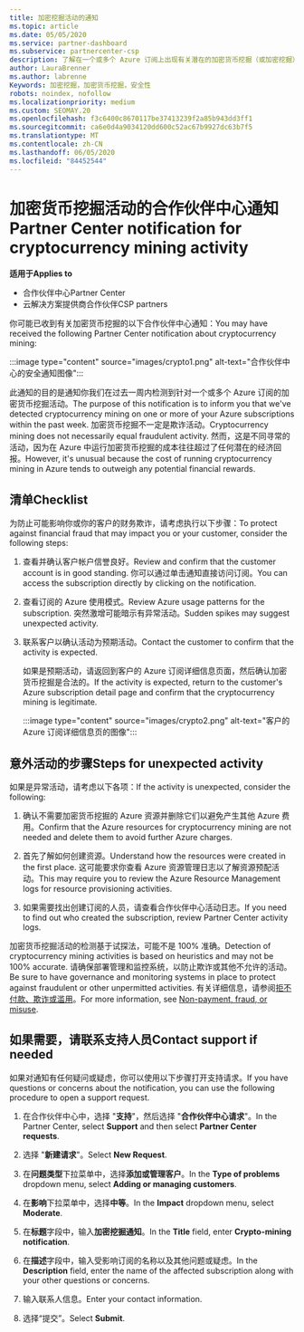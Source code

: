 ```yaml
---
title: 加密挖掘活动的通知
ms.topic: article
ms.date: 05/05/2020
ms.service: partner-dashboard
ms.subservice: partnercenter-csp
description: 了解在一个或多个 Azure 订阅上出现有关潜在的加密货币挖掘（或加密挖掘）的通知时，这意味着什么。
author: LauraBrenner
ms.author: labrenne
Keywords: 加密挖掘，加密货币挖掘，安全性
robots: noindex, nofollow
ms.localizationpriority: medium
ms.custom: SEOMAY.20
ms.openlocfilehash: f3c6400c8670117be37413239f2a85b943dd3ff1
ms.sourcegitcommit: ca6e0d4a9034120dd600c52ac67b9927dc63b7f5
ms.translationtype: MT
ms.contentlocale: zh-CN
ms.lasthandoff: 06/05/2020
ms.locfileid: "84452544"
---
```

# <a name="partner-center-notification-for-cryptocurrency-mining-activity"></a><span data-ttu-id="c238f-104">加密货币挖掘活动的合作伙伴中心通知</span><span class="sxs-lookup"><span data-stu-id="c238f-104">Partner Center notification for cryptocurrency mining activity</span></span>

<span data-ttu-id="c238f-105">**适用于**</span><span class="sxs-lookup"><span data-stu-id="c238f-105">**Applies to**</span></span>

-  <span data-ttu-id="c238f-106">合作伙伴中心</span><span class="sxs-lookup"><span data-stu-id="c238f-106">Partner Center</span></span>
-  <span data-ttu-id="c238f-107">云解决方案提供商合作伙伴</span><span class="sxs-lookup"><span data-stu-id="c238f-107">CSP partners</span></span>

<span data-ttu-id="c238f-108">你可能已收到有关加密货币挖掘的以下合作伙伴中心通知：</span><span class="sxs-lookup"><span data-stu-id="c238f-108">You may have received the following Partner Center notification about cryptocurrency mining:</span></span>

:::image type="content" source="images/crypto1.png" alt-text="合作伙伴中心的安全通知图像":::

<span data-ttu-id="c238f-110">此通知的目的是通知你我们在过去一周内检测到针对一个或多个 Azure 订阅的加密货币挖掘活动。</span><span class="sxs-lookup"><span data-stu-id="c238f-110">The purpose of this notification is to inform you that we've detected cryptocurrency mining on one or more of your Azure subscriptions within the past week.</span></span> <span data-ttu-id="c238f-111">加密货币挖掘不一定是欺诈活动。</span><span class="sxs-lookup"><span data-stu-id="c238f-111">Cryptocurrency mining does not necessarily equal fraudulent activity.</span></span> <span data-ttu-id="c238f-112">然而，这是不同寻常的活动，因为在 Azure 中运行加密货币挖掘的成本往往超过了任何潜在的经济回报。</span><span class="sxs-lookup"><span data-stu-id="c238f-112">However, it's unusual because the cost of running cryptocurrency mining in Azure tends to outweigh any potential financial rewards.</span></span>

## <a name="checklist"></a><span data-ttu-id="c238f-113">清单</span><span class="sxs-lookup"><span data-stu-id="c238f-113">Checklist</span></span>

<span data-ttu-id="c238f-114">为防止可能影响你或你的客户的财务欺诈，请考虑执行以下步骤：</span><span class="sxs-lookup"><span data-stu-id="c238f-114">To protect against financial fraud that may impact you or your customer, consider the following steps:</span></span>

1. <span data-ttu-id="c238f-115">查看并确认客户帐户信誉良好。</span><span class="sxs-lookup"><span data-stu-id="c238f-115">Review and confirm that the customer account is in good standing.</span></span> <span data-ttu-id="c238f-116">你可以通过单击通知直接访问订阅。</span><span class="sxs-lookup"><span data-stu-id="c238f-116">You can access the subscription directly by clicking on the notification.</span></span>

2. <span data-ttu-id="c238f-117">查看订阅的 Azure 使用模式。</span><span class="sxs-lookup"><span data-stu-id="c238f-117">Review Azure usage patterns for the subscription.</span></span> <span data-ttu-id="c238f-118">突然激增可能暗示有异常活动。</span><span class="sxs-lookup"><span data-stu-id="c238f-118">Sudden spikes may suggest unexpected activity.</span></span>

3. <span data-ttu-id="c238f-119">联系客户以确认活动为预期活动。</span><span class="sxs-lookup"><span data-stu-id="c238f-119">Contact the customer to confirm that the activity is expected.</span></span>

   <span data-ttu-id="c238f-120">如果是预期活动，请返回到客户的 Azure 订阅详细信息页面，然后确认加密货币挖掘是合法的。</span><span class="sxs-lookup"><span data-stu-id="c238f-120">If the activity is expected, return to the customer's Azure subscription detail page and confirm that the cryptocurrency mining is legitimate.</span></span>

   :::image type="content" source="images/crypto2.png" alt-text="客户的 Azure 订阅详细信息页的图像":::

## <a name="steps-for-unexpected-activity"></a><span data-ttu-id="c238f-122">意外活动的步骤</span><span class="sxs-lookup"><span data-stu-id="c238f-122">Steps for unexpected activity</span></span>

<span data-ttu-id="c238f-123">如果是异常活动，请考虑以下各项：</span><span class="sxs-lookup"><span data-stu-id="c238f-123">If the activity is unexpected, consider the following:</span></span>

1. <span data-ttu-id="c238f-124">确认不需要加密货币挖掘的 Azure 资源并删除它们以避免产生其他 Azure 费用。</span><span class="sxs-lookup"><span data-stu-id="c238f-124">Confirm that the Azure resources for cryptocurrency mining are not needed and delete them to avoid further Azure charges.</span></span>

2. <span data-ttu-id="c238f-125">首先了解如何创建资源。</span><span class="sxs-lookup"><span data-stu-id="c238f-125">Understand how the resources were created in the first place.</span></span> <span data-ttu-id="c238f-126">这可能要求你查看 Azure 资源管理日志以了解资源预配活动。</span><span class="sxs-lookup"><span data-stu-id="c238f-126">This may require you to review the Azure Resource Management logs for resource provisioning activities.</span></span>

3. <span data-ttu-id="c238f-127">如果需要找出创建订阅的人员，请查看合作伙伴中心活动日志。</span><span class="sxs-lookup"><span data-stu-id="c238f-127">If you need to find out who created the subscription, review Partner Center activity logs.</span></span>

<span data-ttu-id="c238f-128">加密货币挖掘活动的检测基于试探法，可能不是 100% 准确。</span><span class="sxs-lookup"><span data-stu-id="c238f-128">Detection of cryptocurrency mining activities is based on heuristics and may not be 100% accurate.</span></span> <span data-ttu-id="c238f-129">请确保部署管理和监控系统，以防止欺诈或其他不允许的活动。</span><span class="sxs-lookup"><span data-stu-id="c238f-129">Be sure to have governance and monitoring systems in place to protect against fraudulent or other unpermitted activities.</span></span> <span data-ttu-id="c238f-130">有关详细信息，请参阅[拒不付款、欺诈或滥用](https://docs.microsoft.com/partner-center/non-payment--fraud--or-misuse)。</span><span class="sxs-lookup"><span data-stu-id="c238f-130">For more information, see [Non-payment, fraud, or misuse](https://docs.microsoft.com/partner-center/non-payment--fraud--or-misuse).</span></span>

## <a name="contact-support-if-needed"></a><span data-ttu-id="c238f-131">如果需要，请联系支持人员</span><span class="sxs-lookup"><span data-stu-id="c238f-131">Contact support if needed</span></span>

<span data-ttu-id="c238f-132">如果对通知有任何疑问或疑虑，你可以使用以下步骤打开支持请求。</span><span class="sxs-lookup"><span data-stu-id="c238f-132">If you have questions or concerns about the notification, you can use the following procedure to open a support request.</span></span>

1. <span data-ttu-id="c238f-133">在合作伙伴中心中，选择 "**支持**"，然后选择 "**合作伙伴中心请求**"。</span><span class="sxs-lookup"><span data-stu-id="c238f-133">In the Partner Center, select **Support** and then select **Partner Center requests**.</span></span>

2. <span data-ttu-id="c238f-134">选择 "**新建请求**"。</span><span class="sxs-lookup"><span data-stu-id="c238f-134">Select **New Request**.</span></span> 

3. <span data-ttu-id="c238f-135">在**问题类型**下拉菜单中，选择**添加或管理客户**。</span><span class="sxs-lookup"><span data-stu-id="c238f-135">In the **Type of problems** dropdown menu, select **Adding or managing customers**.</span></span>

4. <span data-ttu-id="c238f-136">在**影响**下拉菜单中，选择**中等**。</span><span class="sxs-lookup"><span data-stu-id="c238f-136">In the **Impact** dropdown menu, select **Moderate**.</span></span>

5. <span data-ttu-id="c238f-137">在**标题**字段中，输入**加密挖掘通知**。</span><span class="sxs-lookup"><span data-stu-id="c238f-137">In the **Title** field, enter **Crypto-mining notification**.</span></span>

6. <span data-ttu-id="c238f-138">在**描述**字段中，输入受影响订阅的名称以及其他问题或疑虑。</span><span class="sxs-lookup"><span data-stu-id="c238f-138">In the **Description** field, enter the name of the affected subscription along with your other questions or concerns.</span></span>

7. <span data-ttu-id="c238f-139">输入联系人信息。</span><span class="sxs-lookup"><span data-stu-id="c238f-139">Enter your contact information.</span></span>

8. <span data-ttu-id="c238f-140">选择“提交”。</span><span class="sxs-lookup"><span data-stu-id="c238f-140">Select **Submit**.</span></span>
